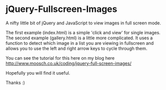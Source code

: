 jQuery-Fullscreen-Images
========================

A nifty little bit of jQuery and JavaScript to view images in full screen mode.

The first example (index.html) is a simple 'click and view' for single images.
The second example (gallery.html) is a little more complicated. It uses a function to detect which image in a list you are viewing in fullscreen and allows you to use the left and right arrow keys to cycle through them.

You can see the tutorial for this here on my blog here http://www.moosch.co.uk/coding/jquery-full-screen-images/

Hopefully you will find it useful.

Thanks :)